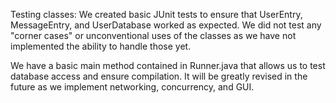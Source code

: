 Testing classes:
We created basic JUnit tests to ensure that UserEntry, MessageEntry, and UserDatabase worked as expected. We did not test any "corner cases" or unconventional uses of the classes as we have not implemented the ability to handle those yet.

We have a basic main method contained in Runner.java that allows us to test database access and ensure compilation. It will be greatly revised in the future as we implement networking, concurrency, and GUI.

